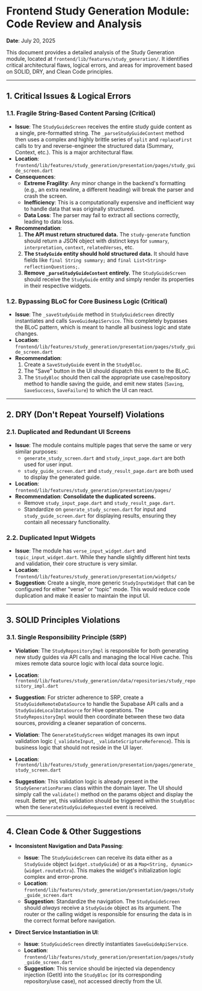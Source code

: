 # Frontend Study Generation Module: Code Review and Analysis

**Date**: July 20, 2025

This document provides a detailed analysis of the Study Generation module, located at `frontend/lib/features/study_generation/`. It identifies critical architectural flaws, logical errors, and areas for improvement based on SOLID, DRY, and Clean Code principles.

---

## 1. Critical Issues & Logical Errors

### 1.1. Fragile String-Based Content Parsing (Critical)

-   **Issue**: The `StudyGuideScreen` receives the entire study guide content as a single, pre-formatted string. The `_parseStudyGuideContent` method then uses a complex and highly brittle series of `split` and `replaceFirst` calls to try and reverse-engineer the structured data (Summary, Context, etc.). This is a major architectural flaw.
-   **Location**: `frontend/lib/features/study_generation/presentation/pages/study_guide_screen.dart`
-   **Consequences**:
    -   **Extreme Fragility**: Any minor change in the backend's formatting (e.g., an extra newline, a different heading) will break the parser and crash the screen.
    -   **Inefficiency**: This is a computationally expensive and inefficient way to handle data that was originally structured.
    -   **Data Loss**: The parser may fail to extract all sections correctly, leading to data loss.
-   **Recommendation**:
    1.  **The API must return structured data.** The `study-generate` function should return a JSON object with distinct keys for `summary`, `interpretation`, `context`, `relatedVerses`, etc.
    2.  **The `StudyGuide` entity should hold structured data.** It should have fields like `final String summary;` and `final List<String> reflectionQuestions;`.
    3.  **Remove `_parseStudyGuideContent` entirely.** The `StudyGuideScreen` should receive the `StudyGuide` entity and simply render its properties in their respective widgets.

### 1.2. Bypassing BLoC for Core Business Logic (Critical)

-   **Issue**: The `_saveStudyGuide` method in `StudyGuideScreen` directly instantiates and calls `SaveGuideApiService`. This completely bypasses the BLoC pattern, which is meant to handle all business logic and state changes.
-   **Location**: `frontend/lib/features/study_generation/presentation/pages/study_guide_screen.dart`
-   **Recommendation**:
    1.  Create a `SaveStudyGuide` event in the `StudyBloc`.
    2.  The "Save" button in the UI should dispatch this event to the BLoC.
    3.  The `StudyBloc` should then call the appropriate use case/repository method to handle saving the guide, and emit new states (`Saving`, `SaveSuccess`, `SaveFailure`) to which the UI can react.

---

## 2. DRY (Don't Repeat Yourself) Violations

### 2.1. Duplicated and Redundant UI Screens

-   **Issue**: The module contains multiple pages that serve the same or very similar purposes:
    -   `generate_study_screen.dart` and `study_input_page.dart` are both used for user input.
    -   `study_guide_screen.dart` and `study_result_page.dart` are both used to display the generated guide.
-   **Location**: `frontend/lib/features/study_generation/presentation/pages/`
-   **Recommendation**: **Consolidate the duplicated screens.**
    -   Remove `study_input_page.dart` and `study_result_page.dart`.
    -   Standardize on `generate_study_screen.dart` for input and `study_guide_screen.dart` for displaying results, ensuring they contain all necessary functionality.

### 2.2. Duplicated Input Widgets

-   **Issue**: The module has `verse_input_widget.dart` and `topic_input_widget.dart`. While they handle slightly different hint texts and validation, their core structure is very similar.
-   **Location**: `frontend/lib/features/study_generation/presentation/widgets/`
-   **Suggestion**: Create a single, more generic `StudyInputWidget` that can be configured for either "verse" or "topic" mode. This would reduce code duplication and make it easier to maintain the input UI.

---

## 3. SOLID Principles Violations

### 3.1. Single Responsibility Principle (SRP)

-   **Violation**: The `StudyRepositoryImpl` is responsible for both generating new study guides via API calls and managing the local Hive cache. This mixes remote data source logic with local data source logic.
-   **Location**: `frontend/lib/features/study_generation/data/repositories/study_repository_impl.dart`
-   **Suggestion**: For stricter adherence to SRP, create a `StudyGuideRemoteDataSource` to handle the Supabase API calls and a `StudyGuideLocalDataSource` for Hive operations. The `StudyRepositoryImpl` would then coordinate between these two data sources, providing a cleaner separation of concerns.

-   **Violation**: The `GenerateStudyScreen` widget manages its own input validation logic (`_validateInput`, `_validateScriptureReference`). This is business logic that should not reside in the UI layer.
-   **Location**: `frontend/lib/features/study_generation/presentation/pages/generate_study_screen.dart`
-   **Suggestion**: This validation logic is already present in the `StudyGenerationParams` class within the domain layer. The UI should simply call the `validate()` method on the params object and display the result. Better yet, this validation should be triggered within the `StudyBloc` when the `GenerateStudyGuideRequested` event is received.

---

## 4. Clean Code & Other Suggestions

-   **Inconsistent Navigation and Data Passing**:
    -   **Issue**: The `StudyGuideScreen` can receive its data either as a `StudyGuide` object (`widget.studyGuide`) or as a `Map<String, dynamic>` (`widget.routeExtra`). This makes the widget's initialization logic complex and error-prone.
    -   **Location**: `frontend/lib/features/study_generation/presentation/pages/study_guide_screen.dart`
    -   **Suggestion**: Standardize the navigation. The `StudyGuideScreen` should *always* receive a `StudyGuide` object as its argument. The router or the calling widget is responsible for ensuring the data is in the correct format before navigation.

-   **Direct Service Instantiation in UI**:
    -   **Issue**: `StudyGuideScreen` directly instantiates `SaveGuideApiService`.
    -   **Location**: `frontend/lib/features/study_generation/presentation/pages/study_guide_screen.dart`
    -   **Suggestion**: This service should be injected via dependency injection (GetIt) into the `StudyBloc` (or its corresponding repository/use case), not accessed directly from the UI.
